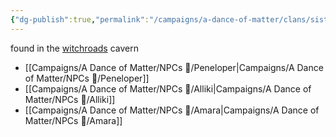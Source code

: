 ```yaml
---
{"dg-publish":true,"permalink":"/campaigns/a-dance-of-matter/clans/sisterhood-of-delfas/"}
---
```


found in the [witchroads](Campaigns/A%20Dance%20of%20Matter/Locations%20📌/witchroads.md) cavern

- [[Campaigns/A Dance of Matter/NPCs 🤖/Peneloper\|Campaigns/A Dance of Matter/NPCs 🤖/Peneloper]]
- [[Campaigns/A Dance of Matter/NPCs 🤖/Alliki\|Campaigns/A Dance of Matter/NPCs 🤖/Alliki]]
- [[Campaigns/A Dance of Matter/NPCs 🤖/Amara\|Campaigns/A Dance of Matter/NPCs 🤖/Amara]]

